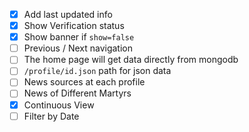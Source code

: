 - [x] Add last updated info
- [x] Show Verification status
- [x] Show banner if `show=false`
- [ ] Previous / Next navigation
- [ ] The home page will get data directly from mongodb
- [ ] `/profile/id.json` path for json data
- [ ] News sources at each profile
- [ ] News of Different Martyrs
- [x] Continuous View
- [ ] Filter by Date